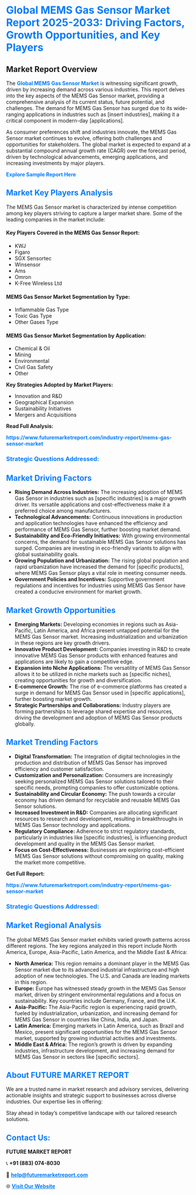 <h1 style="color: #007BFF;">Global MEMS Gas Sensor Market Report 2025-2033: Driving Factors, Growth Opportunities, and Key Players</h1>

<section id="overview">
<h2>Market Report Overview</h2>
<p>The <a href="https://www.futuremarketreport.com/industry-report/mems-gas-sensor-market" style="color: #007BFF; text-decoration: none;"><strong>Global MEMS Gas Sensor Market</strong></a> is witnessing significant growth, driven by increasing demand across various industries. This report delves into the key aspects of the MEMS Gas Sensor market, providing a comprehensive analysis of its current status, future potential, and challenges. The demand for MEMS Gas Sensor has surged due to its wide-ranging applications in industries such as [insert industries], making it a critical component in modern-day [applications].</p>
<p>As consumer preferences shift and industries innovate, the MEMS Gas Sensor market continues to evolve, offering both challenges and opportunities for stakeholders. The global market is expected to expand at a substantial compound annual growth rate (CAGR) over the forecast period, driven by technological advancements, emerging applications, and increasing investments by major players.</p>
</section>

<section id="overview">
<p><a href="https://www.futuremarketreport.com/request-sample/reportId=87014" style="color: #007BFF; text-decoration: none;"><strong>Explore Sample Report Here</strong></a></p>
</section>

<section id="key-players">
<h2 style="color: #007BFF;">Market Key Players Analysis</h2>
<p>The MEMS Gas Sensor market is characterized by intense competition among key players striving to capture a larger market share. Some of the leading companies in the market include:</p>
<h4>Key Players Covered in the MEMS Gas Sensor Report:</h4>
<ul><li>KWJ</li><li>Figaro</li><li>SGX Sensortec</li><li>Winsensor</li><li>Ams</li><li>Omron</li><li>K-Free Wireless Ltd</li></ul>
<h4>MEMS Gas Sensor Market Segmentation by Type:</h4>
<ul><li>Inflammable Gas Type</li><li>Toxic Gas Type</li><li>Other Gases Type</li></ul>

<h4>MEMS Gas Sensor Market Segmentation by Application:</h4>
<ul><li>Chemical &amp; Oil</li><li>Mining</li><li>Environmental</li><li>Civil Gas Safety</li><li>Other</li></ul>
<p><strong>Key Strategies Adopted by Market Players:</strong></p>
<ul>
<li>Innovation and R&D</li>
<li>Geographical Expansion</li>
<li>Sustainability Initiatives</li>
<li>Mergers and Acquisitions</li>
</ul>
</section>

<section>
<p><strong>Read Full Analysis: </strong></p><a href="https://www.futuremarketreport.com/industry-report/mems-gas-sensor-market" style="color: #007BFF; text-decoration: none;"><strong>https://www.futuremarketreport.com/industry-report/mems-gas-sensor-market</strong></a>
<h3 style="color: #007BFF;">Strategic Questions Addressed:</h3>
</section>

<section id="driving-factors">
<h2 style="color: #007BFF;">Market Driving Factors</h2>
<ul>
<li><strong>Rising Demand Across Industries:</strong> The increasing adoption of MEMS Gas Sensor in industries such as [specific industries] is a major growth driver. Its versatile applications and cost-effectiveness make it a preferred choice among manufacturers.</li>
<li><strong>Technological Advancements:</strong> Continuous innovations in production and application technologies have enhanced the efficiency and performance of MEMS Gas Sensor, further boosting market demand.</li>
<li><strong>Sustainability and Eco-Friendly Initiatives:</strong> With growing environmental concerns, the demand for sustainable MEMS Gas Sensor solutions has surged. Companies are investing in eco-friendly variants to align with global sustainability goals.</li>
<li><strong>Growing Population and Urbanization:</strong> The rising global population and rapid urbanization have increased the demand for [specific products], where MEMS Gas Sensor plays a vital role in meeting consumer needs.</li>
<li><strong>Government Policies and Incentives:</strong> Supportive government regulations and incentives for industries using MEMS Gas Sensor have created a conducive environment for market growth.</li>
</ul>
</section>

<section id="growth-opportunities">
<h2 style="color: #007BFF;">Market Growth Opportunities</h2>
<ul>
<li><strong>Emerging Markets:</strong> Developing economies in regions such as Asia-Pacific, Latin America, and Africa present untapped potential for the MEMS Gas Sensor market. Increasing industrialization and urbanization in these regions are key growth drivers.</li>
<li><strong>Innovative Product Development:</strong> Companies investing in R&D to create innovative MEMS Gas Sensor products with enhanced features and applications are likely to gain a competitive edge.</li>
<li><strong>Expansion into Niche Applications:</strong> The versatility of MEMS Gas Sensor allows it to be utilized in niche markets such as [specific niches], creating opportunities for growth and diversification.</li>
<li><strong>E-commerce Growth:</strong> The rise of e-commerce platforms has created a surge in demand for MEMS Gas Sensor used in [specific applications], further boosting market growth.</li>
<li><strong>Strategic Partnerships and Collaborations:</strong> Industry players are forming partnerships to leverage shared expertise and resources, driving the development and adoption of MEMS Gas Sensor products globally.</li>
</ul>
</section>

<section id="trending-factors">
<h2 style="color: #007BFF;">Market Trending Factors</h2>
<ul>
<li><strong>Digital Transformation:</strong> The integration of digital technologies in the production and distribution of MEMS Gas Sensor has improved efficiency and customer satisfaction.</li>
<li><strong>Customization and Personalization:</strong> Consumers are increasingly seeking personalized MEMS Gas Sensor solutions tailored to their specific needs, prompting companies to offer customizable options.</li>
<li><strong>Sustainability and Circular Economy:</strong> The push towards a circular economy has driven demand for recyclable and reusable MEMS Gas Sensor solutions.</li>
<li><strong>Increased Investment in R&D:</strong> Companies are allocating significant resources to research and development, resulting in breakthroughs in MEMS Gas Sensor technology and applications.</li>
<li><strong>Regulatory Compliance:</strong> Adherence to strict regulatory standards, particularly in industries like [specific industries], is influencing product development and quality in the MEMS Gas Sensor market.</li>
<li><strong>Focus on Cost-Effectiveness:</strong> Businesses are exploring cost-efficient MEMS Gas Sensor solutions without compromising on quality, making the market more competitive.</li>
</ul>
</section>

<section>
<p><strong>Get Full Report: </strong></p><a href="https://www.futuremarketreport.com/industry-report/mems-gas-sensor-market" style="color: #007BFF; text-decoration: none;"><strong>https://www.futuremarketreport.com/industry-report/mems-gas-sensor-market</strong></a>
<h3 style="color: #007BFF;">Strategic Questions Addressed:</h3>
</section>


<section id="regional-analysis">
<h2 style="color: #007BFF;">Market Regional Analysis</h2>
<p>The global MEMS Gas Sensor market exhibits varied growth patterns across different regions. The key regions analyzed in this report include North America, Europe, Asia-Pacific, Latin America, and the Middle East & Africa:</p>
<ul>
<li><strong>North America:</strong> This region remains a dominant player in the MEMS Gas Sensor market due to its advanced industrial infrastructure and high adoption of new technologies. The U.S. and Canada are leading markets in this region.</li>
<li><strong>Europe:</strong> Europe has witnessed steady growth in the MEMS Gas Sensor market, driven by stringent environmental regulations and a focus on sustainability. Key countries include Germany, France, and the U.K.</li>
<li><strong>Asia-Pacific:</strong> The Asia-Pacific region is experiencing rapid growth, fueled by industrialization, urbanization, and increasing demand for MEMS Gas Sensor in countries like China, India, and Japan.</li>
<li><strong>Latin America:</strong> Emerging markets in Latin America, such as Brazil and Mexico, present significant opportunities for the MEMS Gas Sensor market, supported by growing industrial activities and investments.</li>
<li><strong>Middle East & Africa:</strong> The region’s growth is driven by expanding industries, infrastructure development, and increasing demand for MEMS Gas Sensor in sectors like [specific sectors].</li>
</ul>
</section>

<footer>
<h2 style="color: #007BFF;">About FUTURE MARKET REPORT</h2>
<p>We are a trusted name in market research and advisory services, delivering actionable insights and strategic support to businesses across diverse industries. Our expertise lies in offering:</p>

<p>Stay ahead in today’s competitive landscape with our tailored research solutions.</p>

<h2 style="color: #007BFF;">Contact Us:</h2>
<p><strong>FUTURE MARKET REPORT</strong></p>
<p>📞 <strong>+91 (883) 074-8030</strong></p>
<p>📧 <strong><a href="mailto:help@futuremarketreport.com" style="color: #007BFF;">help@futuremarketreport.com</a></strong></p>
<p>🌐 <strong><a href="https://www.futuremarketreport.com/" style="color: #007BFF;">Visit Our Website</a></strong></p>
</footer>